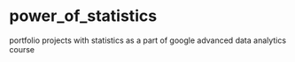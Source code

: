 # power_of_statistics
 portfolio projects with statistics as a part of google advanced data analytics course
